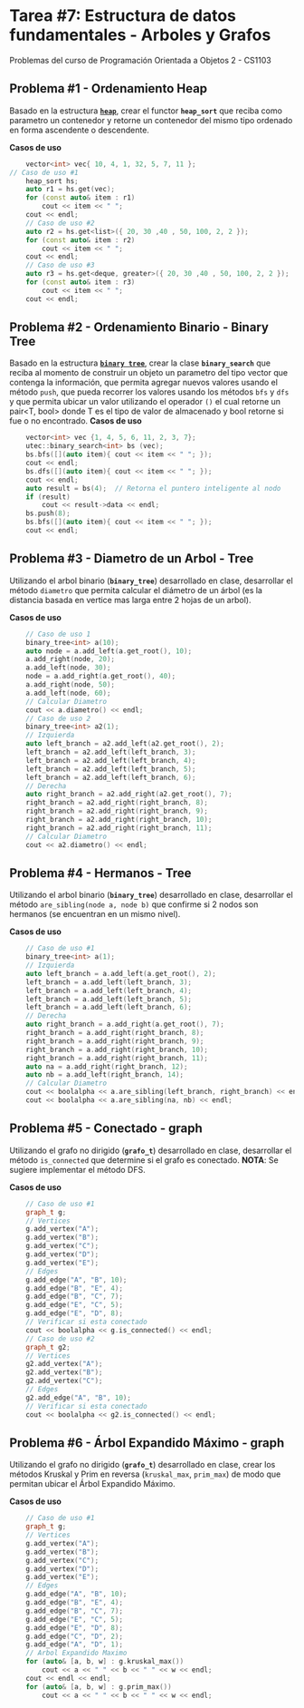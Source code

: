 # Tarea #7: Estructura de datos fundamentales - Arboles y Grafos

Problemas del curso de Programación Orientada a Objetos 2 - CS1103

## Problema #1 - Ordenamiento Heap
Basado en la estructura [**`heap`**](https://repl.it/@RubenDemetrioDemetrio/poo22021-0heap#main.cpp), crear el functor **`heap_sort`** que reciba como parametro un contenedor y retorne un contenedor del mismo tipo ordenado en forma ascendente o descendente.

**Casos de uso**
```cpp
    vector<int> vec{ 10, 4, 1, 32, 5, 7, 11 };
// Caso de uso #1
    heap_sort hs;
    auto r1 = hs.get(vec);
    for (const auto& item : r1)
        cout << item << " ";
    cout << endl;
    // Caso de uso #2
    auto r2 = hs.get<list>({ 20, 30 ,40 , 50, 100, 2, 2 });
    for (const auto& item : r2)
        cout << item << " ";
    cout << endl;
    // Caso de uso #3
    auto r3 = hs.get<deque, greater>({ 20, 30 ,40 , 50, 100, 2, 2 });
    for (const auto& item : r3)
        cout << item << " ";
    cout << endl;
```
## Problema #2 - Ordenamiento Binario - Binary Tree
Basado en la estructura [**`binary tree`**](https://repl.it/@RubenDemetrioDemetrio/poo22021-0binarytree#main.cpp), crear la clase **`binary_search`** que reciba al momento de construir un objeto un parametro del tipo vector que contenga la información, que permita agregar nuevos valores usando el método `push`, que pueda recorrer los valores usando los métodos `bfs` y `dfs` y que permita ubicar un valor utilizando el operador `()` el cual retorne un pair<T, bool> donde T es el tipo de valor de almacenado y bool retorne si fue o no encontrado.
**Casos de uso**
```cpp
    vector<int> vec {1, 4, 5, 6, 11, 2, 3, 7};
    utec::binary_search<int> bs (vec);
    bs.bfs([](auto item){ cout << item << " "; });
    cout << endl;
    bs.dfs([](auto item){ cout << item << " "; });
    cout << endl;
    auto result = bs(4);  // Retorna el puntero inteligente al nodo
    if (result)
        cout << result->data << endl;
    bs.push(8);
    bs.bfs([](auto item){ cout << item << " "; });
    cout << endl;
```
## Problema #3 - Diametro de un Arbol - Tree
Utilizando el arbol binario (**`binary_tree`**) desarrollado en clase, desarrollar el método `diametro` que permita calcular el diámetro de un árbol (es la distancia basada en vertice mas larga entre 2 hojas de un arbol).

**Casos de uso**
```cpp
    // Caso de uso 1
    binary_tree<int> a(10);
    auto node = a.add_left(a.get_root(), 10);
    a.add_right(node, 20);
    a.add_left(node, 30);
    node = a.add_right(a.get_root(), 40);
    a.add_right(node, 50);
    a.add_left(node, 60);
    // Calcular Diametro
    cout << a.diametro() << endl;
    // Caso de uso 2
    binary_tree<int> a2(1);
    // Izquierda
    auto left_branch = a2.add_left(a2.get_root(), 2);
    left_branch = a2.add_left(left_branch, 3);
    left_branch = a2.add_left(left_branch, 4);
    left_branch = a2.add_left(left_branch, 5);
    left_branch = a2.add_left(left_branch, 6);
    // Derecha
    auto right_branch = a2.add_right(a2.get_root(), 7);
    right_branch = a2.add_right(right_branch, 8);
    right_branch = a2.add_right(right_branch, 9);
    right_branch = a2.add_right(right_branch, 10);
    right_branch = a2.add_right(right_branch, 11);
    // Calcular Diametro
    cout << a2.diametro() << endl;
```

## Problema #4 - Hermanos - Tree
Utilizando el arbol binario (**`binary_tree`**) desarrollado en clase, desarrollar el método `are_sibling(node a, node b)` que confirme si 2 nodos son hermanos (se encuentran en un mismo nivel).

**Casos de uso**
```cpp
    // Caso de uso #1
    binary_tree<int> a(1);
    // Izquierda
    auto left_branch = a.add_left(a.get_root(), 2);
    left_branch = a.add_left(left_branch, 3);
    left_branch = a.add_left(left_branch, 4);
    left_branch = a.add_left(left_branch, 5);
    left_branch = a.add_left(left_branch, 6);
    // Derecha
    auto right_branch = a.add_right(a.get_root(), 7);
    right_branch = a.add_right(right_branch, 8);
    right_branch = a.add_right(right_branch, 9);
    right_branch = a.add_right(right_branch, 10);
    right_branch = a.add_right(right_branch, 11);
    auto na = a.add_right(right_branch, 12);
    auto nb = a.add_left(right_branch, 14);
    // Calcular Diametro
    cout << boolalpha << a.are_sibling(left_branch, right_branch) << endl;
    cout << boolalpha << a.are_sibling(na, nb) << endl;
```
## Problema #5 - Conectado - graph
Utilizando el grafo no dirigido  (**`grafo_t`**) desarrollado en clase, desarrollar el método `is_connected` que determine si el grafo es conectado.
**NOTA**: Se sugiere implementar el método DFS.

**Casos de uso**
```cpp
    // Caso de uso #1
    graph_t g;
    // Vertices
    g.add_vertex("A");
    g.add_vertex("B");
    g.add_vertex("C");
    g.add_vertex("D");
    g.add_vertex("E");
    // Edges
    g.add_edge("A", "B", 10);
    g.add_edge("B", "E", 4);
    g.add_edge("B", "C", 7);
    g.add_edge("E", "C", 5);
    g.add_edge("E", "D", 8);
    // Verificar si esta conectado
    cout << boolalpha << g.is_connected() << endl;
    // Caso de uso #2
    graph_t g2;
    // Vertices
    g2.add_vertex("A");
    g2.add_vertex("B");
    g2.add_vertex("C");
    // Edges
    g2.add_edge("A", "B", 10);
    // Verificar si esta conectado
    cout << boolalpha << g2.is_connected() << endl;
```

## Problema #6 - Árbol Expandido Máximo - graph
Utilizando el grafo no dirigido  (**`grafo_t`**) desarrollado en clase, crear los métodos Kruskal y Prim en reversa (`kruskal_max`, `prim_max`) de modo que permitan ubicar el Árbol Expandido Máximo.

**Casos de uso**
```cpp
    // Caso de uso #1
    graph_t g;
    // Vertices
    g.add_vertex("A");
    g.add_vertex("B");
    g.add_vertex("C");
    g.add_vertex("D");
    g.add_vertex("E");
    // Edges
    g.add_edge("A", "B", 10);
    g.add_edge("B", "E", 4);
    g.add_edge("B", "C", 7);
    g.add_edge("E", "C", 5);
    g.add_edge("E", "D", 8);
    g.add_edge("C", "D", 2);
    g.add_edge("A", "D", 1);
    // Arbol Expandido Maximo
    for (auto& [a, b, w] : g.kruskal_max())
        cout << a << " " << b << " " << w << endl;
    cout << endl << endl;
    for (auto& [a, b, w] : g.prim_max())
        cout << a << " " << b << " " << w << endl;
```